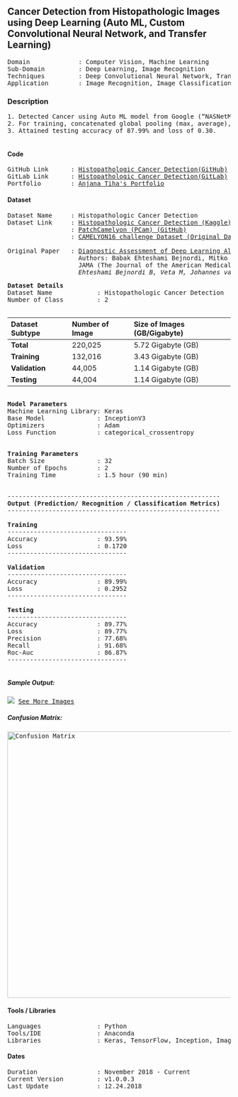 ## Cancer Detection from Histopathologic Images using Deep Learning (Auto ML, Custom Convolutional Neural Network, and Transfer Learning) 
<pre>
Domain             : Computer Vision, Machine Learning
Sub-Domain         : Deep Learning, Image Recognition
Techniques         : Deep Convolutional Neural Network, Transfer Learning, ImageNet, Auto ML, NASNetMobile
Application        : Image Recognition, Image Classification, Medical Imaging
</pre>

### Description
<pre>
1. Detected Cancer using Auto ML model from Google (“NASNetMobile”) with 250000+ (6.5GB) cancer cell images (histopathologic).
2. For training, concatenated global pooling (max, average), dropout and dense layers to the output layer for final output prediction.
3. Attained testing accuracy of 87.99% and loss of 0.30.

</pre>

#### Code
<pre>
GitHub Link      : <a href=https://github.com/anjanatiha/Histopathologic-Cancer-Detection>Histopathologic Cancer Detection(GitHub)</a>
GitLab Link      : <a href=https://gitlab.com/anjanatiha/Histopathologic-Cancer-Detection>Histopathologic Cancer Detection(GitLab)</a>
Portfolio        : <a href=https://anjanatiha.wixsite.com/website>Anjana Tiha's Portfolio</a>
</pre>

#### Dataset
<pre>
Dataset Name     : Histopathologic Cancer Detection
Dataset Link     : <a href=https://www.kaggle.com/c/histopathologic-cancer-detection>Histopathologic Cancer Detection (Kaggle)</a>
                 : <a href=https://github.com/basveeling/pcam>PatchCamelyon (PCam) (GitHub)</a>
                 : <a href=https://camelyon16.grand-challenge.org/Data/>CAMELYON16 challenge Dataset (Original Dataset)</a>
                 
Original Paper   : <a href=https://jamanetwork.com/journals/jama/fullarticle/2665774>Diagnostic Assessment of Deep Learning Algorithms for Detection of Lymph Node Metastases in Women With Breast Cancer </a> 
                   Authors: Babak Ehteshami Bejnordi, Mitko Veta, Paul Johannes van Diest 
                   JAMA (The Journal of the American Medical Association)
                   <cite>Ehteshami Bejnordi B, Veta M, Johannes van Diest P, et al. Diagnostic Assessment of Deep Learning Algorithms for Detection of Lymph Node Metastases in Women With Breast Cancer. JAMA. 2017;318(22):2199–2210. doi:10.1001/jama.2017.14585</cite>
</pre>

<pre>
<b>Dataset Details</b>
Dataset Name            : Histopathologic Cancer Detection
Number of Class         : 2

</pre>
| Dataset Subtype | Number of Image | Size of Images (GB/Gigabyte) |
| :-------------- | :-------------- | :--------------------------- |
| **Total**       | 220,025         | 5.72 Gigabyte (GB)           |
| **Training**    | 132,016         | 3.43 Gigabyte (GB)           |
| **Validation**  | 44,005          | 1.14 Gigabyte (GB)           |
| **Testing**     | 44,004          | 1.14 Gigabyte (GB)           |


<pre>

<b>Model Parameters</b>
Machine Learning Library: Keras
Base Model              : InceptionV3
Optimizers              : Adam
Loss Function           : categorical_crossentropy


<b>Training Parameters</b>
Batch Size              : 32
Number of Epochs        : 2
Training Time           : 1.5 hour (90 min)


---------------------------------------------------------
<b>Output (Prediction/ Recognition / Classification Metrics)</b>
---------------------------------------------------------

<b>Training</b>
--------------------------------
Accuracy                : 93.59%
Loss                    : 0.1720
--------------------------------

<b>Validation</b>
--------------------------------
Accuracy                : 89.99%
Loss                    : 0.2952
--------------------------------

<b>Testing</b>
--------------------------------
Accuracy                : 89.77%
Loss                    : 89.77%
Precision               : 77.68%
Recall                  : 91.68%
Roc-Auc                 : 86.87%
--------------------------------

</pre>

##### Sample Output: 
<kbd>
<img src=https://github.com/anjanatiha/Histopathologic-Cancer-Detection/blob/master/demo/sample/sample.png>
</kbd>

<kbd>
<a href=https://github.com/anjanatiha/Histopathologic-Cancer-Detection/blob/master/demo/images/result.png>See More Images</a>
</kbd>

##### Confusion Matrix: 
<kbd>
<img src=https://github.com/anjanatiha/Histopathologic-Cancer-Detection/blob/master/demo/report/CM.png alt="Confusion Matrix" width=800px height=600px>
</kbd>

#### Tools / Libraries
<pre>
Languages               : Python
Tools/IDE               : Anaconda
Libraries               : Keras, TensorFlow, Inception, ImageNet
</pre>

#### Dates
<pre>
Duration                : November 2018 - Current
Current Version         : v1.0.0.3
Last Update             : 12.24.2018
</pre>
